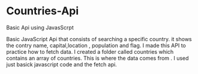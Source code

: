 # Countries-Api
Basic Api using JavasScrpt

Basic JavaScript Api that consists of searching a specific country. it shows the contry name, capital,location , population and flag. 
I made this API  to practice how to fetch data. I created a folder called countries which contains an array of countries. This is where the data comes from . I used just basick javascript code and the fetch api.
